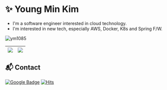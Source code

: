 <div align="left">

# ✨ Young Min Kim

- I'm a software engineer interested in cloud technology.
- I'm interested in new tech, especially AWS, Docker, K8s and Spring F/W.

<!-- ## 👆 Once I've used -->

<!-- <div style="display:flex; flex-direction:row;">
    <img src="https://img.shields.io/badge/java-007396?style=for-the-badge&logo=java&logoColor=white"> 
    <img src="https://img.shields.io/badge/Spring Boot-6DB33F?style=for-the-badge&logo=spring boot&logoColor=white"> 
    <img src="https://img.shields.io/badge/mysql-4479A1?style=for-the-badge&logo=mysql&logoColor=white">
    <img src="https://img.shields.io/badge/-ElasticSearch-005571?style=for-the-badge&logo=elasticsearch">
    <img src="https://img.shields.io/badge/docker-%230db7ed.svg?style=for-the-badge&logo=docker&logoColor=white">
    <br>
    <img src="https://img.shields.io/badge/linux-FCC624?style=for-the-badge&logo=linux&logoColor=black">
    <img src="https://img.shields.io/badge/Amazon AWS-232F3E?style=for-the-badge&logo=amazon aws&logoColor=white">  
    <img src="https://img.shields.io/badge/AWS%20Fargate-F90?logo=awsfargate&logoColor=fff&style=for-the-badge">
    <img src="https://img.shields.io/badge/Amazon EC2-FF9900?style=for-the-badge&logo=amazon ec2&logoColor=white"> 
    <br>
    <img src="https://img.shields.io/badge/github-%23121011.svg?style=for-the-badge&logo=github&logoColor=white">
    <img src="https://img.shields.io/badge/GitLab-330F63?style=for-the-badge&logo=gitlab&logoColor=white">
    <img src="https://img.shields.io/badge/Slack-4A154B?style=for-the-badge&logo=slack&logoColor=white">
    <img src="https://img.shields.io/badge/Notion-%23000000.svg?style=for-the-badge&logo=notion&logoColor=white">
    <img src="https://img.shields.io/badge/jira-%230A0FFF.svg?style=for-the-badge&logo=jira&logoColor=white)">
    <br>
    <img src="https://img.shields.io/badge/html5-E34F26?style=flat-square&logo=html5&logoColor=white"> 
    <img src="https://img.shields.io/badge/css-1572B6?style=flat-square&logo=css3&logoColor=white"> 
    <img src="https://img.shields.io/badge/javascript-F7DF1E?style=flat-square&logo=javascript&logoColor=black"> 
    <img src="https://img.shields.io/badge/bootstrap-7952B3?style=flat-square&logo=bootstrap&logoColor=white">
    <br>
</div><br>
</div> -->

<!-- [![Solved.ac](http://mazassumnida.wtf/api/v2/generate_badge?boj=dlwlgh1254)](https://solved.ac/dlwlgh1254) -->

<div align=left>

![ym1085](http://github-profile-summary-cards.vercel.app/api/cards/profile-details?username=ym1085&theme=algolia)

| ![](http://github-profile-summary-cards.vercel.app/api/cards/stats?username=ym1085&theme=algolia) |  ![](http://github-profile-summary-cards.vercel.app/api/cards/most-commit-language?username=ym1085&theme=algolia) </a> |
| ------------- | ------------- |

<!-- ![ym1085](https://github-readme-stats.vercel.app/api?username=ym1085&show_icons=true&layout=compact&theme=white) -->
<!--![ym1085](https://github-readme-stats.vercel.app/api?username=ym1085&show_icons=true&layout=compact&theme=blue-green) -->

<!-- [![Top Langs](https://github-readme-stats.vercel.app/api/top-langs/?username=ym1085&layout=compact&theme=white&langs_count=5)](https://github.com/anuraghazra/github-readme-stats) -->
<!-- [![Top Langs](https://github-readme-stats.vercel.app/api/top-langs/?username=ym1085&layout=compact&theme=blue-green&langs_count=5)](https://github.com/anuraghazra/github-readme-stats) -->

</div>

## 📬 Contact

[![Google Badge](https://img.shields.io/badge/-Google-4285F4?style=flat-square&logo=Google&logoColor=white&link=mailto:youngmin1085@gmail.com)](mailto:youngmin1085@gmail.com)
[![Hits](https://hits.seeyoufarm.com/api/count/incr/badge.svg?url=https%3A%2F%2Fgithub.com%2Fym1085&count_bg=%2379C83D&title_bg=%23D5D337&icon=&icon_color=%23E7E7E7&title=hits&edge_flat=false)](https://hits.seeyoufarm.com)
